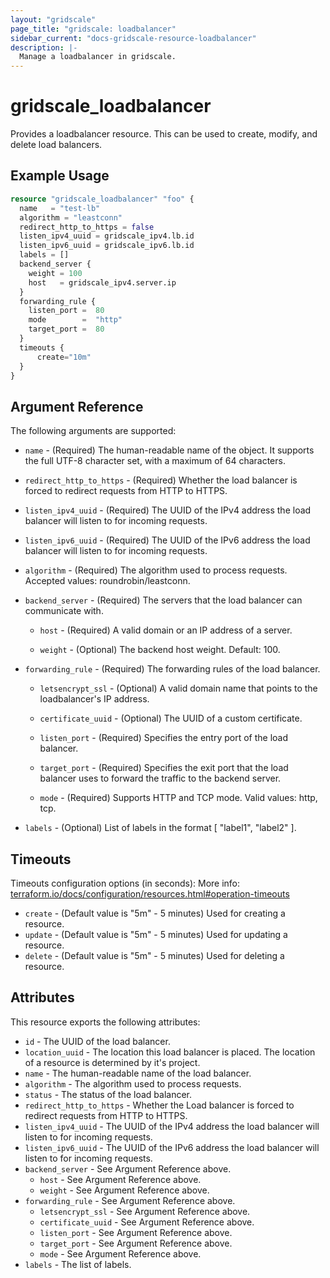 ```yaml
---
layout: "gridscale"
page_title: "gridscale: loadbalancer"
sidebar_current: "docs-gridscale-resource-loadbalancer"
description: |-
  Manage a loadbalancer in gridscale.
---
```


# gridscale_loadbalancer

Provides a loadbalancer resource. This can be used to create, modify, and delete load balancers.

## Example Usage

```terraform
resource "gridscale_loadbalancer" "foo" {
  name   = "test-lb"
  algorithm = "leastconn"
  redirect_http_to_https = false
  listen_ipv4_uuid = gridscale_ipv4.lb.id
  listen_ipv6_uuid = gridscale_ipv6.lb.id
  labels = []
  backend_server {
    weight = 100
    host   = gridscale_ipv4.server.ip
  }
  forwarding_rule {
    listen_port =  80
    mode        =  "http"
    target_port =  80
  }
  timeouts {
      create="10m"
  }
}
```

## Argument Reference

The following arguments are supported:

* `name` - (Required) The human-readable name of the object. It supports the full UTF-8 character set, with a maximum of 64 characters.

* `redirect_http_to_https` - (Required) Whether the load balancer is forced to redirect requests from HTTP to HTTPS.

* `listen_ipv4_uuid` - (Required) The UUID of the IPv4 address the load balancer will listen to for incoming requests.

* `listen_ipv6_uuid` - (Required) The UUID of the IPv6 address the load balancer will listen to for incoming requests.

* `algorithm` - (Required) The algorithm used to process requests. Accepted values: roundrobin/leastconn.

* `backend_server` - (Required) The servers that the load balancer can communicate with.

  * `host` - (Required) A valid domain or an IP address of a server.

  * `weight` - (Optional) The backend host weight. Default: 100.

* `forwarding_rule` - (Required) The forwarding rules of the load balancer.

  *  `letsencrypt_ssl` - (Optional) A valid domain name that points to the loadbalancer's IP address.

  *  `certificate_uuid` - (Optional) The UUID of a custom certificate.

  *  `listen_port` - (Required) Specifies the entry port of the load balancer.

  *  `target_port` - (Required) Specifies the exit port that the load balancer uses to forward the traffic to the backend server.

  *  `mode` - (Required) Supports HTTP and TCP mode. Valid values: http, tcp.

* `labels` - (Optional) List of labels in the format [ "label1", "label2" ].

## Timeouts

Timeouts configuration options (in seconds):
More info: [terraform.io/docs/configuration/resources.html#operation-timeouts](https://www.terraform.io/docs/configuration/resources.html#operation-timeouts)

* `create` - (Default value is "5m" - 5 minutes) Used for creating a resource.
* `update` - (Default value is "5m" - 5 minutes) Used for updating a resource.
* `delete` - (Default value is "5m" - 5 minutes) Used for deleting a resource.

## Attributes

This resource exports the following attributes:

* `id` - The UUID of the load balancer.
* `location_uuid` - The location this load balancer is placed. The location of a resource is determined by it's project.
* `name` - The human-readable name of the load balancer.
* `algorithm` - The algorithm used to process requests.
* `status` - The status of the load balancer.
* `redirect_http_to_https` - Whether the Load balancer is forced to redirect requests from HTTP to HTTPS.
* `listen_ipv4_uuid` - The UUID of the IPv4 address the load balancer will listen to for incoming requests.
* `listen_ipv6_uuid` - The UUID of the IPv6 address the load balancer will listen to for incoming requests.
* `backend_server` - See Argument Reference above.
  * `host` - See Argument Reference above.
  * `weight` - See Argument Reference above.
* `forwarding_rule` - See Argument Reference above.
  * `letsencrypt_ssl` - See Argument Reference above.
  * `certificate_uuid` - See Argument Reference above.
  * `listen_port` - See Argument Reference above.
  * `target_port` - See Argument Reference above.
  * `mode` - See Argument Reference above.
* `labels` - The list of labels.
